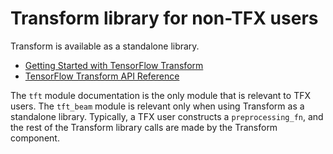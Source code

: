 # Transform library for non-TFX users

Transform is available as a standalone library.

-   [Getting Started with TensorFlow Transform](/tfx/transform/get_started)
-   [TensorFlow Transform API Reference](/tfx/transform/api_docs/python/tft)

The `tft` module documentation is the only module that is relevant to TFX users.
The `tft_beam` module is relevant only when using Transform as a standalone library. Typically, a TFX user constructs a `preprocessing_fn`, and the rest of the
Transform library calls are made by the Transform component.

